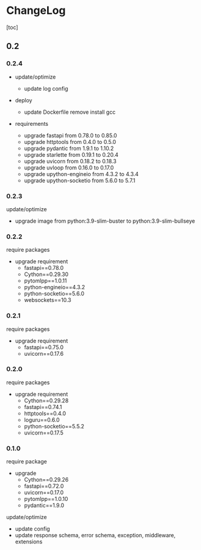 # ChangeLog

[toc]

## 0.2

### 0.2.4

- update/optimize
  - update log config

- deploy
  - update Dockerfile remove install gcc

- requirements
  - upgrade fastapi from 0.78.0 to 0.85.0
  - upgrade httptools from 0.4.0 to 0.5.0
  - upgrade pydantic from 1.9.1 to 1.10.2
  - upgrade starlette from 0.19.1 to 0.20.4
  - upgrade uvicorn from 0.18.2 to 0.18.3
  - upgrade uvloop from 0.16.0 to 0.17.0
  - upgrade upython-engineio from 4.3.2 to 4.3.4
  - upgrade upython-socketio from 5.6.0 to 5.7.1

### 0.2.3

update/optimize

- upgrade image from python:3.9-slim-buster to python:3.9-slim-bullseye

### 0.2.2

require packages

- upgrade requirement
  - fastapi==0.78.0
  - Cython==0.29.30
  - pytomlpp==1.0.11
  - python-engineio==4.3.2
  - python-socketio==5.6.0
  - websockets==10.3

### 0.2.1

require packages

- upgrade requirement
  - fastapi==0.75.0
  - uvicorn==0.17.6

### 0.2.0

require packages

- upgrade requirement
  - Cython==0.29.28
  - fastapi==0.74.1
  - httptools==0.4.0
  - loguru==0.6.0
  - python-socketio==5.5.2
  - uvicorn==0.17.5

### 0.1.0

require package

- upgrade
  - Cython==0.29.26
  - fastapi==0.72.0
  - uvicorn==0.17.0
  - pytomlpp==1.0.10
  - pydantic==1.9.0

update/optimize

- update config
- update response schema, error schema, exception, middleware, extensions
